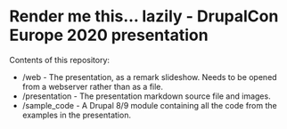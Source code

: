 # Render me this... lazily - DrupalCon Europe 2020 presentation

Contents of this repository:

- /web - The presentation, as a remark slideshow. Needs to be opened from a webserver rather than as a file.
- /presentation - The presentation markdown source file and images.
- /sample_code - A Drupal 8/9 module containing all the code from the examples in the presentation.
